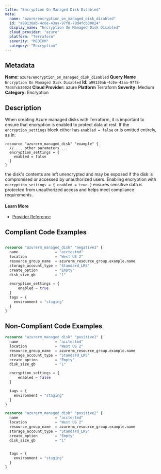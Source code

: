 ```yaml
---
title: "Encryption On Managed Disk Disabled"
meta:
  name: "azure/encryption_on_managed_disk_disabled"
  id: "a99130ab-4c0e-43aa-97f8-78d4fcb30024"
  display_name: "Encryption On Managed Disk Disabled"
  cloud_provider: "azure"
  platform: "Terraform"
  severity: "MEDIUM"
  category: "Encryption"
---
```

## Metadata
**Name:** `azure/encryption_on_managed_disk_disabled`
**Query Name** `Encryption On Managed Disk Disabled`
**Id:** `a99130ab-4c0e-43aa-97f8-78d4fcb30024`
**Cloud Provider:** azure
**Platform** Terraform
**Severity:** Medium
**Category:** Encryption
## Description
When creating Azure managed disks with Terraform, it is important to ensure that encryption is enabled to protect data at rest. If the `encryption_settings` block either has `enabled = false` or is omitted entirely, as in:

```
resource "azurerm_managed_disk" "example" {
  // ... other parameters ...
  encryption_settings = {
    enabled = false
  }
}
```

the disk's contents are left unencrypted and may be exposed if the disk is compromised or accessed by unauthorized users. Enabling encryption with `encryption_settings = { enabled = true }` ensures sensitive data is protected from unauthorized access and helps meet compliance requirements.

#### Learn More

 - [Provider Reference](https://registry.terraform.io/providers/hashicorp/azurerm/latest/docs/resources/managed_disk#encryption_settings)


## Compliant Code Examples
```terraform

resource "azurerm_managed_disk" "negative1" {
  name                 = "acctestmd"
  location             = "West US 2"
  resource_group_name  = azurerm_resource_group.example.name
  storage_account_type = "Standard_LRS"
  create_option        = "Empty"
  disk_size_gb         = "1"
  
  encryption_settings = {
      enabled = true
  }
  tags = {
    environment = "staging"
  }
}
```
## Non-Compliant Code Examples
```terraform
resource "azurerm_managed_disk" "positive1" {
  name                 = "acctestmd"
  location             = "West US 2"
  resource_group_name  = azurerm_resource_group.example.name
  storage_account_type = "Standard_LRS"
  create_option        = "Empty"
  disk_size_gb         = "1"

  encryption_settings = {
      enabled = false
  }

  tags = {
    environment = "staging"
  }
}

resource "azurerm_managed_disk" "positive2" {
  name                 = "acctestmd"
  location             = "West US 2"
  resource_group_name  = azurerm_resource_group.example.name
  storage_account_type = "Standard_LRS"
  create_option        = "Empty"
  disk_size_gb         = "1"
  

  tags = {
    environment = "staging"
  }
}
```